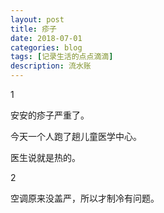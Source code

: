 ```yaml
---
layout: post
title: 疹子
date: 2018-07-01
categories: blog
tags: [记录生活的点点滴滴]
description: 流水账
---
```


1 

安安的疹子严重了。

今天一个人跑了趟儿童医学中心。

医生说就是热的。

2

空调原来没盖严，所以才制冷有问题。





